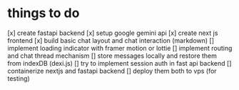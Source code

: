 # things to do
[x] create fastapi backend
[x] setup google gemini api
[x] create next js frontend
[x] build basic chat layout and chat interaction (markdown)
[] implement loading indicator with framer motion or lottie
[] implement routing and chat thread mechanism
[] store messages locally and restore them from indexDB (dexi.js)
[] try to implement session auth in fast api backend
[] containerize nextjs and fastapi backend
[] deploy them both to vps (for testing)
